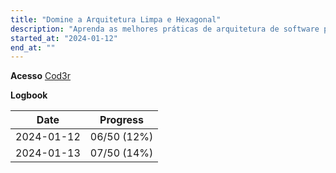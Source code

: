 ```yaml
---
title: "Domine a Arquitetura Limpa e Hexagonal"
description: "Aprenda as melhores práticas de arquitetura de software para sistemas escaláveis, modulares e de alta qualidade"
started_at: "2024-01-12"
end_at: ""
---
```


**Acesso**
[Cod3r](https://www.cod3r.com.br/)

**Logbook**

| Date  | Progress |
| ------------- | ------------- |
| 2024-01-12  | 06/50 (12%)  |
| 2024-01-13 | 07/50 (14%)  |